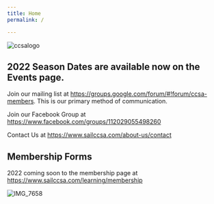 ```yaml
---
title: Home
permalink: /

---
```

![ccsalogo](https://user-images.githubusercontent.com/83256703/151399296-df82a540-eb0b-405e-bcf6-b8d65615b529.png)

## 2022 Season Dates are available now on the Events page. 

Join our mailing list at https://groups.google.com/forum/#!forum/ccsa-members. 
This is our primary method of communication.

Join our Facebook Group at https://www.facebook.com/groups/112029055498260 

Contact Us at https://www.sailccsa.com/about-us/contact 


## Membership Forms
2022 coming soon to the membership page at https://www.sailccsa.com/learning/membership




![IMG_7658](https://user-images.githubusercontent.com/83256703/147415932-606119f0-eb8b-4ff5-921a-20256ba6cf6b.jpg)



